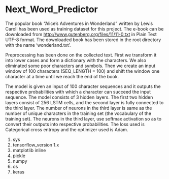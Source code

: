# Next_Word_Predictor

The popular book “Alice’s Adventures in Wonderland” written by Lewis Caroll has been used as training dataset for this project. The e-book can be downloaded from http://www.gutenberg.org/files/11/11-0.txt in Plain Text UTF-8 format. The downloaded book has been stored in the root directory with the name ‘wonderland.txt’. 

Preprocessing has been done on the collected text. First we transform it into lower cases and form a dictionary with the characters. We also eliminated some poor characters and symbols. Then we create an input window of 100 characters (SEQ_LENGTH = 100) and shift the window one character at a time until we reach the end of the book. 

The model is given an input of 100 character sequences and it outputs the respective probabilities with which a character can succeed the input sequence. The model consists of 3 hidden layers. The first two hidden layers consist of 256 LSTM cells, and the second layer is fully connected to the third layer. The number of neurons in the third layer is same as the number of unique characters in the training set (the vocabulary of the training set). The neurons in the third layer, use softmax activation so as to convert their outputs into respective probabilities. The loss used is Categorical cross entropy and the optimizer used is Adam.

1. sys
2. tensorflow_version 1.x
3. matplotlib inline
4. pickle
5. numpy
6. os 
7. keras
